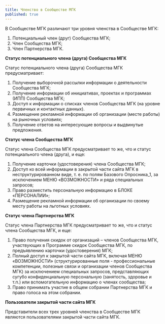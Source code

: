 ```yaml
---
title: Членство в Сообществе МГК
published: true
---
```



В Сообществе МГК различают три уровня членства в Сообществе МГК:

1. Потенциальный член (друг) Сообщества МГК;
2. Член Сообщества МГК;
3. Член Партнерства МГК.

**Статус потенциального члена (друга) Сообщества МГК**

Статус потенциального члена (друга) Сообщества МГК предусматривает:

1. Получение выборочной рассылки информации о деятельности Сообщества МГК;
2. Получение информации об инициативах, проектах и программах (ИПП) Сообщества МГК;
3. Доступ к информации о списках членов Сообщества МГК (на уровне первичных и контактных данных).
4. Размещение рекламной информации об организации (месте работы) на рыночных условиях;
5. Получение ответов на интересующие вопросы и выдвинутые предложения.

**Статус члена Сообщества МГК**

Статус члена Сообщества МГК предусматривает то же, что и статус потенциального члена (друга), и еще:

1. Получение карточки (удостоверения) члена Сообщества МГК;
2. Доступ ко всей информации в закрытой части сайта МГК в неструктурированном виде, т. е. по полям Базового Опросника_1, за исключением МЕНЮ «ВОЗМОЖНОСТИ» и ряда специальных запросов;
3. Право разместить персональную информацию в БЛОКЕ «ПЕРСОНАЛИИ»;
4. Размещение рекламной информации об организации по своему месту работы на льготных условиях.

**Статус члена Партнерства МГК**

Статус члена Партнерства МГК предусматривает то же, что и статус члена Сообщества МГК, и еще:

1. Право получения скидок от организаций – членов Сообщества МГК, участвующих в Программе скидок Сообщества МГК, по предъявлению карточки (удостоверения) МГК;
2. Полный доступ к закрытой части сайта МГК, включая МЕНЮ «ВОЗМОЖНОСТИ» (структурированные поля - профессиональные компетенции, полезные связи и организации членов Сообщества МГК) за исключением специальных запросов, представляющих сугубо конфиденциальную персональную (занятость, здоровье и т.п.) или вспомогательную информацию о членах сообщества;
3. Право принимать участие в общем собрании Партнерства МГК и право голоса на этом собрании.

**Пользователи закрытой части сайта МГК**

Представители всех трех уровней членства в Сообществе МГК являются пользователями закрытой части сайта МГК.
